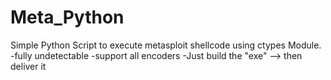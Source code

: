 # Meta_Python

Simple Python Script to execute metasploit shellcode using ctypes Module.
-fully undetectable 
-support all encoders
-Just build the "exe" --> then deliver it
